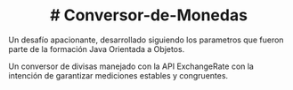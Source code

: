 <h1 align = "center"># Conversor-de-Monedas</h1>

Un desafío apacionante, desarrollado siguiendo los parametros 
que fueron parte de la formación Java Orientada a Objetos.

Un conversor de divisas manejado con la API ExchangeRate con 
la intención de garantizar mediciones estables y congruentes.

